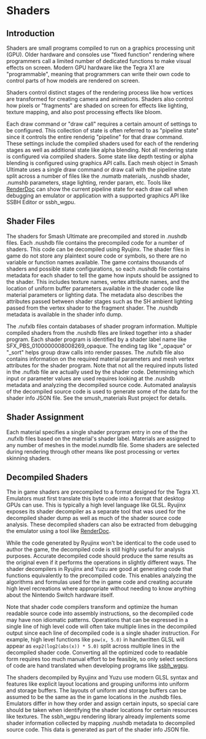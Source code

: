 # Shaders
## Introduction
Shaders are small programs compiled to run on a graphics processing unit (GPU). Older hardware and consoles use "fixed function" rendering where programmers call a limited number of dedicated functions to make visual effects on screen. Modern GPU hardware like the Tegra X1 are "programmable", meaning that programmers can write their own code to control parts of how models are rendered on screen.

Shaders control distinct stages of the rendering process like how vertices are transformed for creating camera and animations. Shaders also control how pixels or "fragments" are shaded on screen for effects like lighting, texture mapping, and also post processing effects like bloom.

Each draw command or "draw call" requires a certain amount of settings to be configured. This collection of state is often referred to as "pipeline state" since it controls the entire renderig "pipeline" for that draw command. These settings include the compiled shaders used for each of the rendering stages as well as additional state like alpha blending.  Not all rendering state is configured via compiled shaders. Some state like depth testing or alpha blending is configured using graphics API calls. Each mesh object in Smash Ultimate uses a single draw command or draw call with the pipeline state split across a number of files like the .numatb materials, .nushdb shader, .numshb parameters, stage lighting, render param, etc. Tools like [RenderDoc](https://renderdoc.org/) can show the current pipeline state for each draw call when debugging an emulator or application with a supported graphics API like SSBH Editor or ssbh_wgpu. 

## Shader Files
The shaders for Smash Ultimate are precompiled and stored in .nushdb files. Each .nushdb file contains the precompiled code for a number of shaders. This code can be decompiled using Ryujinx. The shader files in game do not store any plaintext soure code or symbols, so there are no variable or function names available. The game contains thousands of shaders and possible state configurations, so each .nushdb file contains metadata for each shader to tell the game how inputs should be assigned to the shader. This includes texture names, vertex attribute names, and the location of uniform buffer parameters available in the shader code like material parameters or lighting data. The metadata also describes the attributes passed between shader stages such as the SH ambient lighting passed from the vertex shader to the fragment shader. The .nushdb metadata is available in the shader info dump.

The .nufxlb files contain databases of shader program information. Multiple compiled shaders from the .nushdb files are linked together into a shader program. Each shader program is identified by a shader label name like SFX_PBS_0100000008008269_opaque. The ending tag like "_opaque" or "_sort" helps group draw calls into render passes. The .nufxlb file also contains information on the required material parameters and mesh vertex attributes for the shader program. Note that not all the required inputs listed in the .nuflxb file are actually used by the shader code. Determining which input or parameter values are used requires looking at the .nushdb metadata and analyzing the decompiled source code. Automated analaysis of the decompiled source code is used to generate some of the data for the shader info JSON file. See the smush_materials Rust project for details.

## Shader Assignment
Each material specifies a single shader prorgram entry in one of the the .nufxlb files based on the material's shader label. Materials are assigned to any number of meshes in the model.numdlb file. Some shaders are selected during rendering through other means like post processing or vertex skinning shaders.

## Decompiled Shaders
The in game shaders are precompiled to a format designed for the Tegra X1. Emulators must first translate this byte code into a format that desktop GPUs can use. This is typically a high level language like GLSL. Ryujinx exposes its shader decompiler as a separate tool that was used for the decompiled shader dump as well as much of the shader source code analysis. These decompiled shaders can also be extracted from debugging the emulator using a tool like [RenderDoc](https://renderdoc.org/). 

While the code generated by Ryujinx won't be identical to the code used to author the game, the decompiled code is still highly useful for analysis purposes. Accurate decompiled code should produce the same results as the original even if it performs the operations in slightly different ways. The shader decompilers in Ryujinx and Yuzu are good at generating code that functions equivalently to the precompiled code. This enables analyzing the algorithms and formulas used for the in game code and creating accurate high level recreations where appropriate without needing to know anything about the Nintendo Switch hardware itself.

Note that shader code compilers transform and optimize the human readable source code into assembly instructions, so the decompiled code may have non idiomatic patterns. Operations that can be expressed in a single line of high level code will often take multiple lines in the decompiled output since each line of decompiled code is a single shader instruction. For example, high level functions like `pow(x, 5.0)` in handwritten GLSL will appear as `exp2(log2(abs(x)) * 5.0)` split across multiple lines in the decompiled shader code. Converting all the optimized code to readable form requires too much manual effort to be feasible, so only select sections of code are hand translated when developing programs like [ssbh_wgpu](https://github.com/ScanMountGoat/ssbh_wgpu).

The shaders decompiled by Ryujinx and Yuzu use modern GLSL syntax and features like explicit layout locations and grouping uniforms into uniform and storage buffers. The layouts of uniform and storage buffers can be assumed to be the same as the in game locations in the .nushdb files. Emulators differ in how they order and assign certain inputs, so special care should be taken when identifying the shader locations for certain resources like textures. The ssbh_wgpu rendering library already implements some shader information collected by mapping .nushdb metadata to decompiled source code. This data is generated as part of the shader info JSON file.